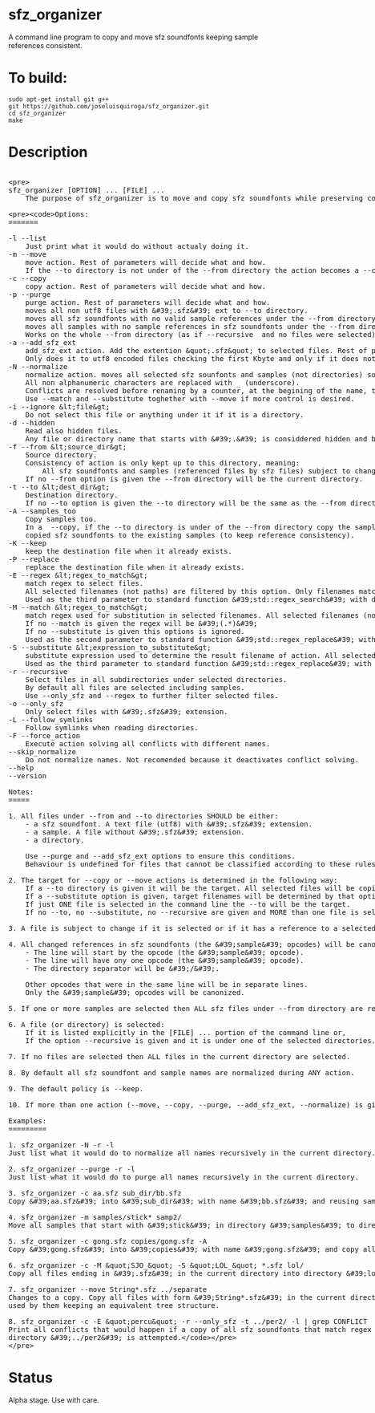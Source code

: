 # sfz_organizer
A command line program to copy and move sfz soundfonts keeping sample references consistent.

# To build:

```
sudo apt-get install git g++
git https://github.com/joseluisquiroga/sfz_organizer.git
cd sfz_organizer
make
```

# Description

<xmp>
<pre>
sfz_organizer [OPTION] ... [FILE] ...
	The purpose of sfz_organizer is to move and copy sfz soundfonts while preserving consistency of any referenced sample within them.
	
	Options:
	=======
	
	-l --list
		Just print what it would do without actualy doing it.
	-m --move
		move action. Rest of parameters will decide what and how.
		If the --to directory is not under of the --from directory the action becomes a --copy.
	-c --copy
		copy action. Rest of parameters will decide what and how.
	-p --purge
		purge action. Rest of parameters will decide what and how.
		moves all non utf8 files with '.sfz' ext to --to directory.
		moves all sfz soundfonts with no valid sample references under the --from directory, to the --to directory.
		moves all samples with no sample references in sfz soundfonts under the --from directory, to --to directory.
		Works on the whole --from directory (as if --recursive  and no files were selected). 
	-a --add_sfz_ext
		add_sfz_ext action. Add the extention ".sfz" to selected files. Rest of parameters will decide what and how.
		Only does it to utf8 encoded files checking the first Kbyte and only if it does not end with the '.sfz' extension already.
	-N --normalize
		normalize action. moves all selected sfz sounfonts and samples (not directories) so that they do not have odd (non alphanumeric) characters. 
		All non alphanumeric characters are replaced with _ (underscore). 
		Conflicts are resolved before renaming by a counter, at the begining of the name, that increments until there is no conflict.
		Use --match and --substitute toghether with --move if more control is desired.
	-i --ignore <file>
		Do not select this file or anything under it if it is a directory.
	-d --hidden
		Read also hidden files.
		Any file or directory name that starts with '.' is considdered hidden and by default it is not read.
	-f --from <source_dir>
		Source directory. 
		Consistency of action is only kept up to this directory, meaning:
			All sfz soundfonts and samples (referenced files by sfz files) subject to change MUST be under this directory.
		If no --from option is given the --from directory will be the current directory.
	-t --to <dest_dir>
		Destination directory. 
		If no --to option is given the --to directory will be the same as the --from directory.
	-A --samples_too
		Copy samples too.
		In a  --copy, if the --to directory is under of the --from directory copy the samples too. By default it will only change the references in
		copied sfz soundfonts to the existing samples (to keep reference consistency).
	-K --keep
		keep the destination file when it already exists.
	-P --replace
		replace the destination file when it already exists.
	-E --regex <regex_to_match>
		match regex to select files. 
		All selected filenames (not paths) are filtered by this option. Only filenames matching this option will be selected.
		Used as the third parameter to standard function 'std::regex_search' with default flags.
	-M --match <regex_to_match>
		match regex used for substitution in selected filenames. All selected filenames (not paths) will be affected by this option.
		If no --match is given the regex will be '(.*)'
		If no --substitute is given this options is ignored.
		Used as the second parameter to standard function 'std::regex_replace' with default flags.
	-S --substitute <expression_to_substitute>
		substitute expression used to determine the result filename of action. All selected filenames (not paths) will be affected by this option.
		Used as the third parameter to standard function 'std::regex_replace' with default flags.
	-r --recursive
		Select files in all subdirectories under selected directories.
		By default all files are selected including samples. 
		Use --only_sfz and --regex to further filter selected files.
	-o --only_sfz
		Only select files with '.sfz' extension. 
	-L --follow_symlinks
		Follow symlinks when reading directories.
	-F --force_action
		Execute action solving all conflicts with different names.
	--skip_normalize
		Do not normalize names. Not recomended because it deactivates conflict solving.
	--help 
	--version 
	
	Notes:
	=====
	
	1. All files under --from and --to directories SHOULD be either:
		- a sfz soundfont. A text file (utf8) with '.sfz' extension.
		- a sample. A file without '.sfz' extension.
		- a directory.
		
		Use --purge and --add_sfz_ext options to ensure this conditions.
		Behaviour is undefined for files that cannot be classified according to these rules.
		
	2. The target for --copy or --move actions is determined in the following way:
		If a --to directory is given it will be the target. All selected files will be copied or moved to that directoy.
		If a --substitute option is given, target filenames will be determined by that option.
		If just ONE file is selected in the command line the --to will be the target.
		If no --to, no --substitute, no --recursive are given and MORE than one file is selected in the command line, the LAST one will be the target.
		
	3. A file is subject to change if it is selected or if it has a reference to a selected file. i.e. a sfz soundfont file that has a reference to a selected sample.
	
	4. All changed references in sfz soundfonts (the 'sample' opcodes) will be canonized:
		- The line will start by the opcode (the 'sample' opcode).
		- The line will have ony one opcode (the 'sample' opcode).
		- The directory separator will be '/'.
	
		Other opcodes that were in the same line will be in separate lines.
		Only the 'sample' opcodes will be canonized.
	
	5. If one or more samples are selected then ALL sfz files under --from directory are read (to find posible references to the selected samples).
	
	6. A file (or directory) is selected:
		If it is listed explicitly in the [FILE] ... portion of the command line or,
		If the option --recursive is given and it is under one of the selected directories.
		
	7. If no files are selected then ALL files in the current directory are selected.
	
	8. By default all sfz soundfont and sample names are normalized during ANY action.
	
	9. The default policy is --keep.
	
	10. If more than one action (--move, --copy, --purge, --add_sfz_ext, --normalize) is given, only the last one will be executed.
	
	Examples:
	=========
	
	1. sfz_organizer -N -r -l
	Just list what it would do to normalize all names recursively in the current directory.

	2. sfz_organizer --purge -r -l
	Just list what it would do to purge all names recursively in the current directory.
	
	3. sfz_organizer -c aa.sfz sub_dir/bb.sfz
	Copy 'aa.sfz' into 'sub_dir' with name 'bb.sfz' and reusing samples under the current directory. 'sub_dir' must already exist.
	
	4. sfz_organizer -m samples/stick* samp2/
	Move all samples that start with 'stick' in directory 'samples' to directory 'samp2'. 'samp2' must already exist.
	
	5. sfz_organizer -c gong.sfz copies/gong.sfz -A
	Copy 'gong.sfz' into 'copies' with name 'gong.sfz' and copy all samples used by 'gong.sfz' to an equivalent directory tree under 'copies'.
	
	6. sfz_organizer -c -M "SJO_" -S "LOL_" *.sfz lol/
	Copy all files ending in '.sfz' in the current directory into directory 'lol' and change any filename that has string 'SJO_' for string 'LOL_'.
		
	7. sfz_organizer --move String*.sfz ../separate
	Changes to a copy. Copy all files with form 'String*.sfz' in the current directory into directory '../separate'. It also copies all samples 
	used by them keeping an equivalent tree structure. 
		
	8. sfz_organizer -c -E "percu" -r --only_sfz -t ../per2/ -l | grep CONFLICT
	Print all conflicts that would happen if a copy of all sfz soundfonts that match regex "percu" recursively under current directory into 
	directory '../per2' is attempted.

	
</pre>
</xmp>
 
	
# Status
Alpha stage. Use with care.

